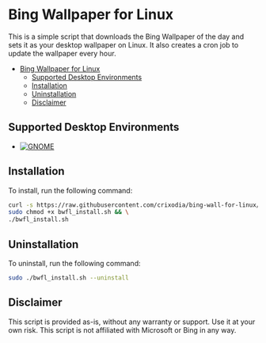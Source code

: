 # Bing Wallpaper for Linux

This is a simple script that downloads the Bing Wallpaper of the day and sets it as your desktop wallpaper on Linux. It also creates a cron job to update the wallpaper every hour.

- [Bing Wallpaper for Linux](#bing-wallpaper-for-linux)
  - [Supported Desktop Environments](#supported-desktop-environments)
  - [Installation](#installation)
  - [Uninstallation](#uninstallation)
  - [Disclaimer](#disclaimer)


## Supported Desktop Environments

- [![GNOME](https://img.shields.io/badge/GNOME-4B4C5D?style=flat&logo=gnome)](https://www.gnome.org/)

## Installation

To install, run the following command:

```bash
curl -s https://raw.githubusercontent.com/crixodia/bing-wall-for-linux/main/install.sh > bwfl_install.sh && \
sudo chmod +x bwfl_install.sh && \
./bwfl_install.sh
```

## Uninstallation

To uninstall, run the following command:

```bash
sudo ./bwfl_install.sh --uninstall
```

## Disclaimer

This script is provided as-is, without any warranty or support. Use it at your own risk. This script is not affiliated with Microsoft or Bing in any way.
